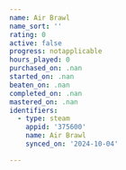 ```yaml
---
name: Air Brawl
name_sort: ''
rating: 0
active: false
progress: notapplicable
hours_played: 0
purchased_on: .nan
started_on: .nan
beaten_on: .nan
completed_on: .nan
mastered_on: .nan
identifiers:
  - type: steam
    appid: '375600'
    name: Air Brawl
    synced_on: '2024-10-04'

---
```

